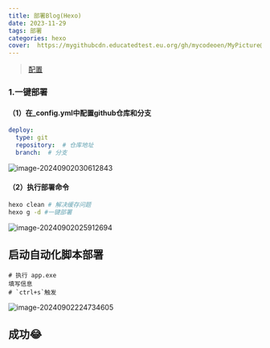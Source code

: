 ```yaml
---
title: 部署Blog(Hexo)
date: 2023-11-29
tags: 部署
categories: hexo
cover:  https://mygithubcdn.educatedtest.eu.org/gh/mycodeoen/MyPicture@main/blog/202409021145034.jpg
---
```


> [配置](https://redefine-docs.ohevan.com/footer#%E8%BF%90%E8%A1%8C%E6%97%B6%E9%97%B4)

### 1.一键部署

#### （1）在_config.yml中配置github仓库和分支
```yml
deploy:
  type: git
  repository:  # 仓库地址
  branch:  # 分支
```
![image-20240902030612843](https://mygithubcdn.educatedtest.eu.org/gh/mycodeoen/MyPicture@main/blog/202409020306519.png)

#### （2）执行部署命令

```bash
hexo clean # 解决缓存问题
hexo g -d #一键部署
```

![image-20240902025912694](https://mygithubcdn.educatedtest.eu.org/gh/mycodeoen/MyPicture@main/blog/202409020259919.png)

## 启动自动化脚本部署

```shell
# 执行 app.exe
填写信息
# `ctrl+s`触发
```

![image-20240902224734605](https://mygithubcdn.educatedtest.eu.org/gh/mycodeoen/MyPicture@main/blog/202409022247671.png)

## 成功😂






